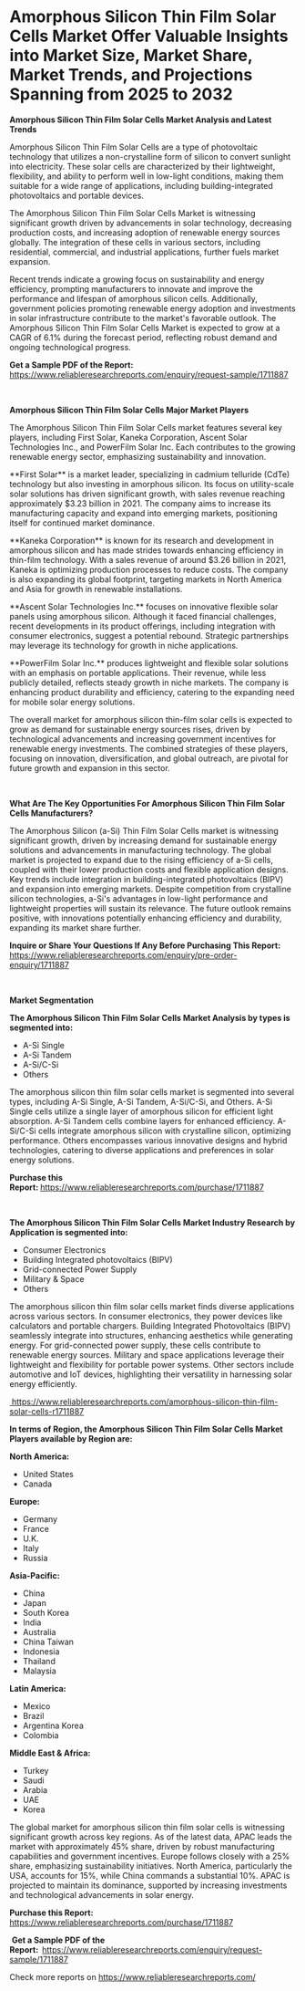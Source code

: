 <p><h1>Amorphous Silicon Thin Film Solar Cells Market Offer Valuable Insights into Market Size, Market Share, Market Trends, and Projections Spanning from 2025 to 2032</h1></p><p><strong>Amorphous Silicon Thin Film Solar Cells Market Analysis and Latest Trends</strong></p>
<p><p>Amorphous Silicon Thin Film Solar Cells are a type of photovoltaic technology that utilizes a non-crystalline form of silicon to convert sunlight into electricity. These solar cells are characterized by their lightweight, flexibility, and ability to perform well in low-light conditions, making them suitable for a wide range of applications, including building-integrated photovoltaics and portable devices.</p><p>The Amorphous Silicon Thin Film Solar Cells Market is witnessing significant growth driven by advancements in solar technology, decreasing production costs, and increasing adoption of renewable energy sources globally. The integration of these cells in various sectors, including residential, commercial, and industrial applications, further fuels market expansion. </p><p>Recent trends indicate a growing focus on sustainability and energy efficiency, prompting manufacturers to innovate and improve the performance and lifespan of amorphous silicon cells. Additionally, government policies promoting renewable energy adoption and investments in solar infrastructure contribute to the market's favorable outlook. The Amorphous Silicon Thin Film Solar Cells Market is expected to grow at a CAGR of 6.1% during the forecast period, reflecting robust demand and ongoing technological progress.</p></p>
<p><strong>Get a Sample PDF of the Report:&nbsp;</strong> <a href="https://www.reliableresearchreports.com/enquiry/request-sample/1711887?utm_campaign=2002&utm_medium=2&utm_source=Github&utm_content=ia&utm_term=11012025&utm_id=amorphous-silicon-thin-film-solar-cells">https://www.reliableresearchreports.com/enquiry/request-sample/1711887</a></p>
<p>&nbsp;</p>
<p><strong>Amorphous Silicon Thin Film Solar Cells Major Market Players</strong></p>
<p><p>The Amorphous Silicon Thin Film Solar Cells market features several key players, including First Solar, Kaneka Corporation, Ascent Solar Technologies Inc., and PowerFilm Solar Inc. Each contributes to the growing renewable energy sector, emphasizing sustainability and innovation.</p><p>**First Solar** is a market leader, specializing in cadmium telluride (CdTe) technology but also investing in amorphous silicon. Its focus on utility-scale solar solutions has driven significant growth, with sales revenue reaching approximately $3.23 billion in 2021. The company aims to increase its manufacturing capacity and expand into emerging markets, positioning itself for continued market dominance.</p><p>**Kaneka Corporation** is known for its research and development in amorphous silicon and has made strides towards enhancing efficiency in thin-film technology. With a sales revenue of around $3.26 billion in 2021, Kaneka is optimizing production processes to reduce costs. The company is also expanding its global footprint, targeting markets in North America and Asia for growth in renewable installations.</p><p>**Ascent Solar Technologies Inc.** focuses on innovative flexible solar panels using amorphous silicon. Although it faced financial challenges, recent developments in its product offerings, including integration with consumer electronics, suggest a potential rebound. Strategic partnerships may leverage its technology for growth in niche applications.</p><p>**PowerFilm Solar Inc.** produces lightweight and flexible solar solutions with an emphasis on portable applications. Their revenue, while less publicly detailed, reflects steady growth in niche markets. The company is enhancing product durability and efficiency, catering to the expanding need for mobile solar energy solutions.</p><p>The overall market for amorphous silicon thin-film solar cells is expected to grow as demand for sustainable energy sources rises, driven by technological advancements and increasing government incentives for renewable energy investments. The combined strategies of these players, focusing on innovation, diversification, and global outreach, are pivotal for future growth and expansion in this sector.</p></p>
<p>&nbsp;</p>
<p><strong>What Are The Key Opportunities For Amorphous Silicon Thin Film Solar Cells Manufacturers?</strong></p>
<p><p>The Amorphous Silicon (a-Si) Thin Film Solar Cells market is witnessing significant growth, driven by increasing demand for sustainable energy solutions and advancements in manufacturing technology. The global market is projected to expand due to the rising efficiency of a-Si cells, coupled with their lower production costs and flexible application designs. Key trends include integration in building-integrated photovoltaics (BIPV) and expansion into emerging markets. Despite competition from crystalline silicon technologies, a-Si's advantages in low-light performance and lightweight properties will sustain its relevance. The future outlook remains positive, with innovations potentially enhancing efficiency and durability, expanding its market share further.</p></p>
<p><strong>Inquire or Share Your Questions If Any Before Purchasing This Report:</strong> <a href="https://www.reliableresearchreports.com/enquiry/pre-order-enquiry/1711887?utm_campaign=2002&utm_medium=2&utm_source=Github&utm_content=ia&utm_term=11012025&utm_id=amorphous-silicon-thin-film-solar-cells">https://www.reliableresearchreports.com/enquiry/pre-order-enquiry/1711887</a></p>
<p>&nbsp;</p>
<p><strong>Market Segmentation</strong></p>
<p><strong>The Amorphous Silicon Thin Film Solar Cells Market Analysis by types is segmented into:</strong></p>
<p><ul><li>A-Si Single</li><li>A-Si Tandem</li><li>A-Si/C-Si</li><li>Others</li></ul></p>
<p><p>The amorphous silicon thin film solar cells market is segmented into several types, including A-Si Single, A-Si Tandem, A-Si/C-Si, and Others. A-Si Single cells utilize a single layer of amorphous silicon for efficient light absorption. A-Si Tandem cells combine layers for enhanced efficiency. A-Si/C-Si cells integrate amorphous silicon with crystalline silicon, optimizing performance. Others encompasses various innovative designs and hybrid technologies, catering to diverse applications and preferences in solar energy solutions.</p></p>
<p><strong>Purchase this Report:&nbsp;</strong><a href="https://www.reliableresearchreports.com/purchase/1711887?utm_campaign=2002&utm_medium=2&utm_source=Github&utm_content=ia&utm_term=11012025&utm_id=amorphous-silicon-thin-film-solar-cells">https://www.reliableresearchreports.com/purchase/1711887</a></p>
<p>&nbsp;</p>
<p><strong>The Amorphous Silicon Thin Film Solar Cells Market Industry Research by Application is segmented into:</strong></p>
<p><ul><li>Consumer Electronics</li><li>Building Integrated photovoltaics (BIPV)</li><li>Grid-connected Power Supply</li><li>Military & Space</li><li>Others</li></ul></p>
<p><p>The amorphous silicon thin film solar cells market finds diverse applications across various sectors. In consumer electronics, they power devices like calculators and portable chargers. Building Integrated Photovoltaics (BIPV) seamlessly integrate into structures, enhancing aesthetics while generating energy. For grid-connected power supply, these cells contribute to renewable energy sources. Military and space applications leverage their lightweight and flexibility for portable power systems. Other sectors include automotive and IoT devices, highlighting their versatility in harnessing solar energy efficiently.</p></p>
<p><a href="https://www.reliableresearchreports.com/amorphous-silicon-thin-film-solar-cells-r1711887?utm_campaign=2002&utm_medium=2&utm_source=Github&utm_content=ia&utm_term=11012025&utm_id=amorphous-silicon-thin-film-solar-cells">&nbsp;https://www.reliableresearchreports.com/amorphous-silicon-thin-film-solar-cells-r1711887</a></p>
<p><strong>In terms of Region, the Amorphous Silicon Thin Film Solar Cells Market Players available by Region are:</strong></p>
<p>
    <p> <strong> North America: </strong>
        <ul>
            <li>United States</li>
            <li>Canada</li>
        </ul>
        </p> 
    <p> <strong> Europe: </strong>
        <ul>
            <li>Germany</li>
            <li>France</li>
            <li>U.K.</li>
            <li>Italy</li>
            <li>Russia</li>
        </ul>
        </p> 
    <p> <strong> Asia-Pacific: </strong>
        <ul>
            <li>China</li>
            <li>Japan</li>
            <li>South Korea</li>
            <li>India</li>
            <li>Australia</li>
            <li>China Taiwan</li>
            <li>Indonesia</li>
            <li>Thailand</li>
            <li>Malaysia</li>
        </ul>
        </p> 
    <p> <strong> Latin America: </strong>
        <ul>
            <li>Mexico</li>
            <li>Brazil</li>
            <li>Argentina Korea</li>
            <li>Colombia</li>
        </ul>
        </p> 
    <p> <strong> Middle East & Africa: </strong>
        <ul>
            <li>Turkey</li>
            <li>Saudi</li>
            <li>Arabia</li>
            <li>UAE</li>
            <li>Korea</li>
        </ul>
    </p>
    </p>
<p><p>The global market for amorphous silicon thin film solar cells is witnessing significant growth across key regions. As of the latest data, APAC leads the market with approximately 45% share, driven by robust manufacturing capabilities and government incentives. Europe follows closely with a 25% share, emphasizing sustainability initiatives. North America, particularly the USA, accounts for 15%, while China commands a substantial 10%. APAC is projected to maintain its dominance, supported by increasing investments and technological advancements in solar energy.</p></p>
<p><strong>Purchase this Report: </strong><a href="https://www.reliableresearchreports.com/purchase/1711887?utm_campaign=2002&utm_medium=2&utm_source=Github&utm_content=ia&utm_term=11012025&utm_id=amorphous-silicon-thin-film-solar-cells">https://www.reliableresearchreports.com/purchase/1711887</a></p>
<p>&nbsp;<strong>Get a Sample PDF of the Report:&nbsp;&nbsp;</strong><a href="https://www.reliableresearchreports.com/enquiry/request-sample/1711887?utm_campaign=2002&utm_medium=2&utm_source=Github&utm_content=ia&utm_term=11012025&utm_id=amorphous-silicon-thin-film-solar-cells">https://www.reliableresearchreports.com/enquiry/request-sample/1711887</a></p>
<p><strong></strong></p>
<p>Check more reports on <a href="https://www.reliableresearchreports.com/?utm_campaign=2002&utm_medium=2&utm_source=Github&utm_content=ia&utm_term=11012025&utm_id=amorphous-silicon-thin-film-solar-cells">https://www.reliableresearchreports.com/</a></p>